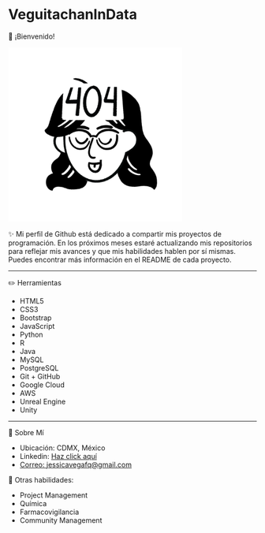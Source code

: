 # VeguitachanInData

🌟 ¡Bienvenido! 

<a> <img src="./NotionIcon" style="max-width:70%;"> </a>

✨ Mi perfil de Github está dedicado a compartir mis proyectos de programación. En los próximos meses estaré actualizando mis repositorios para reflejar mis avances y que mis habilidades hablen por sí mismas. Puedes encontrar más información en el README de cada proyecto. 

---

✏️ Herramientas
* HTML5
* CSS3
* Bootstrap
* JavaScript
* Python
* R
* Java
* MySQL
* PostgreSQL
* Git + GitHub
* Google Cloud
* AWS
* Unreal Engine
* Unity

---

📍 Sobre Mí
* Ubicación: CDMX, México
* Linkedin: <a href="https://www.linkedin.com/in/quimivm/?locale=en_US">Haz click aquí 
* Correo: jessicavegafq@gmail.com

 🔎 Otras habilidades: 
* Project Management
* Química
* Farmacovigilancia
* Community Management
